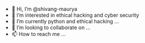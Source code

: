- 👋 Hi, I’m @shivang-maurya
- 👀 I’m interested in ethical hacking and cyber security
- 🌱 I’m currently python and ethical hacking ...
- 💞️ I’m looking to collaborate on ...
- 📫 How to reach me ...

<!---
shivang-maurya/shivang-maurya is a ✨ special ✨ repository because its `README.md` (this file) appears on your GitHub profile.
You can click the Preview link to take a look at your changes.
--->
